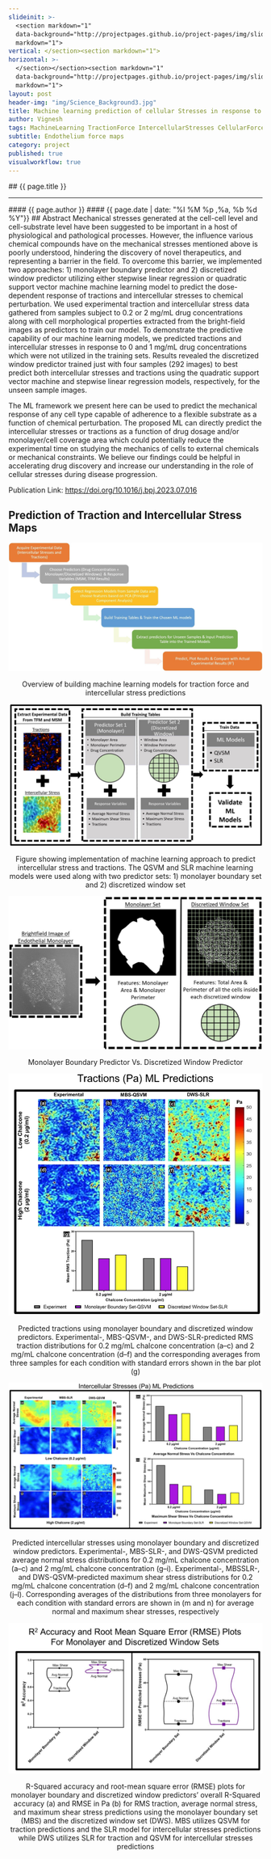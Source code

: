 ```yaml
---
slideinit: >-
  <section markdown="1"
  data-background="http://projectpages.github.io/project-pages/img/slidebackground.png"><section
  markdown="1">
vertical: </section><section markdown="1">
horizontal: >-
  </section></section><section markdown="1"
  data-background="http://projectpages.github.io/project-pages/img/slidebackground.png"><section
  markdown="1">
layout: post
header-img: "img/Science_Background3.jpg"
title: Machine learning prediction of cellular Stresses in response to chemical perturbation
author: Vignesh
tags: MachineLearning TractionForce IntercellularStresses CellularForces SupportVectorMachine ComputerVision
subtitle: Endothelium force maps
category: project
published: true
visualworkflow: true
---
```

<!-- Start Writing Below in Markdown -->
<section markdown="1" data-background="http://projectpages.github.io/project-pages/img/slidebackground.png"><section markdown="1">
## {{ page.title }}
<hr>
#### {{ page.author }}
#### {{ page.date | date: "%I %M %p ,%a, %b %d %Y"}}
## Abstract
Mechanical stresses generated at the cell-cell level and cell-substrate level have been suggested to be important in a host of physiological and pathological processes. However, the influence various chemical compounds have on the mechanical stresses mentioned above is poorly understood, hindering the discovery of novel therapeutics, and representing a barrier in the field. To overcome this barrier, we implemented two approaches: 1) monolayer boundary predictor and 2) discretized window predictor utilizing either stepwise linear regression or quadratic support vector machine machine learning model to predict the dose-dependent response of tractions and intercellular stresses to chemical perturbation. We used experimental traction and intercellular stress data gathered from samples subject to 0.2 or 2 mg/mL drug concentrations along with cell morphological properties extracted from the bright-field images as predictors to train our model. To demonstrate the predictive capability of our machine learning models, we predicted tractions and intercellular stresses in response to 0 and 1 mg/mL drug concentrations which were not utilized in the training sets. Results revealed the discretized window predictor trained just with four samples (292 images) to best predict both intercellular stresses and tractions using the quadratic support vector machine and stepwise linear regression models, respectively, for the unseen sample images.

The ML framework we present here can be used to predict the mechanical response of any cell type capable of adherence to a flexible substrate as a function of chemical perturbation. The proposed ML can directly predict the intercellular stresses or tractions as a function of drug dosage and/or monolayer/cell coverage area which could potentially reduce the experimental time on studying the mechanics of cells to external chemicals or mechanical constraints. We believe our findings could be helpful in accelerating drug discovery and increase our understanding in the role of cellular stresses during disease progression.
 
Publication Link: https://doi.org/10.1016/j.bpj.2023.07.016
 
## Prediction of Traction and Intercellular Stress Maps
![Frame](/img/ML_Paper/Fig5.jpg)
<p align="center">Overview of building machine learning models for traction force and intercellular stress predictions</p>

![Frame](/img/ML_Paper/Fig1.jpg)
<p align="center">Figure showing implementation of machine learning approach to predict intercellular stress and tractions. The QSVM and SLR machine learning models were used along with two predictor sets: 1) monolayer boundary set and 2) discretized window set</p>
  
![Frame](/img/ML_Paper/Fig2.jpg)
<p align="center"> Monolayer Boundary Predictor Vs. Discretized Window Predictor</p> 

![Frame](/img/ML_Paper/Fig3.jpg)
<p align="center">Predicted tractions using monolayer boundary and discretized window predictors. Experimental-, MBS-QSVM-, and DWS-SLR-predicted RMS traction distributions for 0.2 mg/mL chalcone concentration (a–c) and 2 mg/mL chalcone concentration (d–f) and the corresponding averages from three samples for each condition with standard errors shown in the bar plot (g)</p>

![Frame](/img/ML_Paper/Fig4.jpg)
<p align="center">Predicted intercellular stresses using monolayer boundary and discretized window predictors. Experimental-, MBS-SLR-, and DWS-QSVM predicted average normal stress distributions for 0.2 mg/mL chalcone concentration (a–c) and 2 mg/mL chalcone concentration (g–i). Experimental-, MBSSLR-, and DWS-QSVM-predicted maximum shear stress distributions for 0.2 mg/mL chalcone concentration (d–f) and 2 mg/mL chalcone concentration (j–l). Corresponding averages of the distributions from three monolayers for each condition with standard errors are shown in (m and n) for average normal and maximum shear stresses, respectively</p>

![Frame](/img/ML_Paper/Fig6.jpg)
<p align="center">R-Squared accuracy and root-mean square error (RMSE) plots for monolayer boundary and discretized window predictors’ overall R-Squared accuracy (a) and RMSE in Pa (b) for RMS traction, average
normal stress, and maximum shear stress predictions using the monolayer boundary set (MBS) and the discretized window set (DWS). MBS utilizes QSVM for traction predictions and the SLR model for intercellular stresses predictions while DWS utilizes SLR for traction and QSVM for intercellular stresses predictions</p> 
